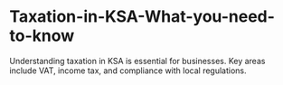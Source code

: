 # Taxation-in-KSA-What-you-need-to-know
Understanding taxation in KSA is essential for businesses. Key areas include VAT, income tax, and compliance with local regulations. 
